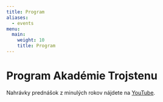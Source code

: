 ```yaml
---
title: Program
aliases:
  - events
menu:
  main:
    weight: 10
    title: Program
---
```


# Program Akadémie Trojstenu

Nahrávky prednášok z minulých rokov nájdete na [YouTube](https://www.youtube.com/playlist?list=PLqiGU4u5LkCEv2N94ER-U132kGsLGus9N).
